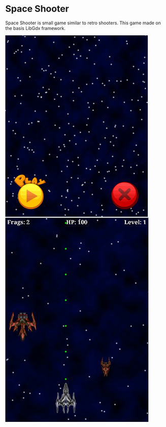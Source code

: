 # Space Shooter 

Space Shooter is small game similar to retro shooters. This game made on the basis LibGdx framework.

![Menu](https://github.com/KunAndrew/LibGdxGame/blob/master/android/assets/res/MainScreen.gif "Menu Screen")
![Game](https://github.com/KunAndrew/LibGdxGame/blob/master/android/assets/res/Screenshot_2.jpg "Game Screen")
